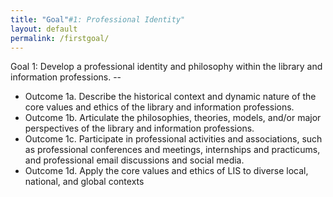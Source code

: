 ```yaml
---
title: "Goal"#1: Professional Identity"
layout: default
permalink: /firstgoal/
---
```

Goal 1:     Develop a professional identity and philosophy within the library and information professions. --

- Outcome 1a. Describe the historical context and dynamic nature of the core values and ethics of the library and information professions.
- Outcome 1b. Articulate the philosophies, theories, models, and/or major perspectives of the library and information professions.
- Outcome 1c. Participate in professional activities and associations, such as professional conferences and meetings, internships and practicums, and professional email discussions and social media.
- Outcome 1d. Apply the core values and ethics of LIS to diverse local, national, and global contexts

